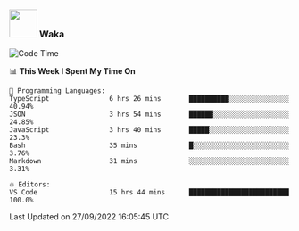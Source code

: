 ### <img src="https://media.giphy.com/media/VgCDAzcKvsR6OM0uWg/giphy.gif" width="50"> Waka

  <!--START_SECTION:waka-->
![Code Time](http://img.shields.io/badge/Code%20Time-891%20hrs%203%20mins-blue)

📊 **This Week I Spent My Time On** 

```text
💬 Programming Languages: 
TypeScript               6 hrs 26 mins       ██████████░░░░░░░░░░░░░░░   40.94% 
JSON                     3 hrs 54 mins       ██████░░░░░░░░░░░░░░░░░░░   24.85% 
JavaScript               3 hrs 40 mins       █████░░░░░░░░░░░░░░░░░░░░   23.3% 
Bash                     35 mins             █░░░░░░░░░░░░░░░░░░░░░░░░   3.76% 
Markdown                 31 mins             ░░░░░░░░░░░░░░░░░░░░░░░░░   3.31%

🔥 Editors: 
VS Code                  15 hrs 44 mins      █████████████████████████   100.0%

```


 Last Updated on 27/09/2022 16:05:45 UTC
<!--END_SECTION:waka-->
